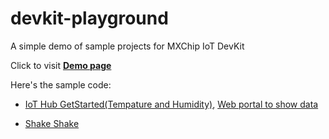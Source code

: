 # devkit-playground
A simple demo of sample projects for MXChip IoT DevKit

Click to visit **[Demo page](https://vschina.github.io/devkit-playground/build/index.html)** 

Here's the sample code:
- [IoT Hub GetStarted(Tempature and Humidity)](https://github.com/VSChina/devkit-playground/blob/master/src/data/sample2.js), [Web portal to show data](http://webapp-mj-prod.azurewebsites.net/)

- [Shake Shake](https://github.com/VSChina/devkit-playground/blob/master/src/data/sample.js)
